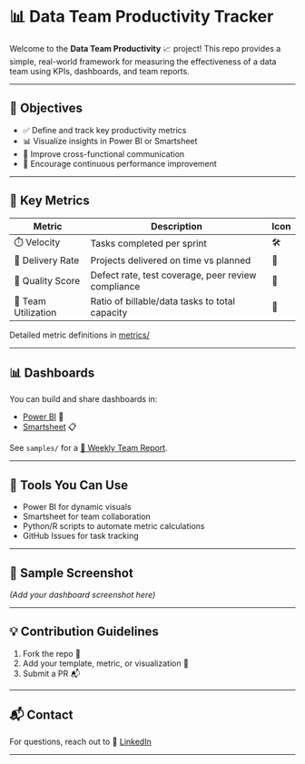 # 📊 Data Team Productivity Tracker

Welcome to the **Data Team Productivity** 📈 project! This repo provides a simple, real-world framework for measuring the effectiveness of a data team using KPIs, dashboards, and team reports.

---

## 🧭 Objectives

- ✅ Define and track key productivity metrics
- 📊 Visualize insights in Power BI or Smartsheet
- 🤝 Improve cross-functional communication
- 🔁 Encourage continuous performance improvement

---

## 📌 Key Metrics

| Metric              | Description                                           | Icon  |
|---------------------|-------------------------------------------------------|--------|
| ⏱️ Velocity         | Tasks completed per sprint                            | 🛠️     |
| 🎯 Delivery Rate    | Projects delivered on time vs planned                 | 🚀     |
| 🧪 Quality Score    | Defect rate, test coverage, peer review compliance    | 🧼     |
| 👥 Team Utilization | Ratio of billable/data tasks to total capacity        | 🧮     |

Detailed metric definitions in [metrics/](./metrics)

---

## 📊 Dashboards

You can build and share dashboards in:

- [Power BI](dashboards/powerbi_guidelines.md) 🧠
- [Smartsheet](dashboards/smartsheet_setup.md) 📋

See `samples/` for a [📄 Weekly Team Report](samples/weekly_team_report.md).

---

## 🧰 Tools You Can Use

- Power BI for dynamic visuals
- Smartsheet for team collaboration
- Python/R scripts to automate metric calculations
- GitHub Issues for task tracking

---

## 🚀 Sample Screenshot

*(Add your dashboard screenshot here)*

---

## 💡 Contribution Guidelines

1. Fork the repo 🍴
2. Add your template, metric, or visualization 🧩
3. Submit a PR 📬

---

## 📬 Contact

For questions, reach out to 📧 [LinkedIn](https://linkedin/eric-njiraini)

---
